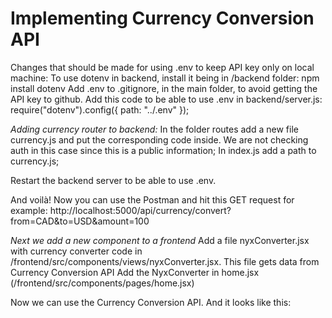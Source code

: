 # **Implementing Currency Conversion API**

Changes that should be made for using .env to keep API key only on local machine:
To use dotenv in backend, install it being in /backend folder:
npm install dotenv
Add .env to .gitignore, in the main folder, to avoid getting the API key to github.
Add this code to be able to use .env in backend/server.js:
require("dotenv").config({ path: "../.env" });

_Adding currency router to backend:_
In the folder routes add a new file currency.js and put the corresponding code inside. We are not checking auth in this case since this is a public information;
In index.js add a path to currency.js;

Restart the backend server to be able to use .env.

And voilà! Now you can use the Postman and hit this GET request for example:
http://localhost:5000/api/currency/convert?from=CAD&to=USD&amount=100

_Next we add a new component to a frontend_
Add a file nyxConverter.jsx with currency converter code in /frontend/src/components/views/nyxConverter.jsx. This file gets data from Currency Conversion API
Add the NyxConverter in home.jsx (/frontend/src/components/pages/home.jsx)

Now we can use the Currency Conversion API. And it looks like this:
